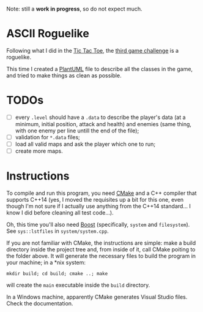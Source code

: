 Note: still a __work in progress__, so do not expect much.

ASCII Roguelike
===============

Following what I did in the [Tic Tac Toe][tictactoe], the [third game challenge][challenge] is a roguelike.

This time I created a [PlantUML][plantuml] file to describe all the classes in the game, and tried to make things as clean as possible.

TODOs
=====

- [ ] every `.level` should have a `.data` to describe the player's data (at a minimum, initial position, attack and health) and enemies (same thing, with one enemy per line untill the end of the file);
- [ ] validation for `*.data` files;
- [ ] load all valid maps and ask the player which one to run;
- [ ] create more maps.

Instructions
============

To compile and run this program, you need [CMake][cmake] and a C++ compiler that supports C++14 (yes, I moved the requisites up a bit for this one, even though I'm not sure if I actually use anything from the C++14 standard... I know I did before cleaning all test code...).

Oh, this time you'll also need [Boost][boost] (specifically, `system` and `filesystem`). See `sys::lstfiles` in `system/system.cpp`.

If you are not familiar with CMake, the instructions are simple: make a build directory inside the project tree and, from inside of it, call CMake poiting to the folder above. It will generate the necessary files to build the program in your machine; in a \*nix system:

```
mkdir build; cd build; cmake ..; make
```

will create the `main` executable inside the `build` directory.

In a Windows machine, apparently CMake generates Visual Studio files. Check the documentation.

[cmake]: https://cmake.org/
[tictactoe]: https://github.com/fickledogfish/tic_tac_toe
[challenge]: https://www.youtube.com/watch?list=PLSPw4ASQYyynKPY0I-QFHK0iJTjnvNUys&feature=player_detailpage&v=tVWckBaB5xo
[plantuml]: http://plantuml.com/
[boost]: http://www.boost.org/
